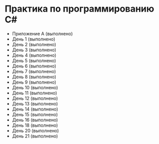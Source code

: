 # Практика по программированию C#
* Приложение А (выполнено)
* День 1 (выполнено)
* День 2 (выполнено)
* День 3 (выполнено)
* День 4 (выполнено)
* День 5 (выполнено)
* День 6 (выполнено)
* День 7 (выполнено)
* День 8 (выполнено)
* День 9 (выполнено)
* День 10 (выполнено)
* День 11 (выполнено)
* День 12 (выполнено)
* День 13 (выполнено)
* День 14 (выполнено)
* День 15 (выполнено)
* День 16 (выполнено)
* День 18 (выполнено)
* День 20 (выполнено)
* День 21 (выполнено)
